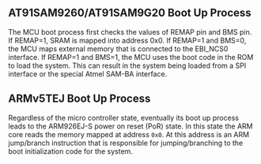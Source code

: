 ## AT91SAM9260/AT91SAM9G20 Boot Up Process

The MCU boot process first checks the values of REMAP pin and BMS pin. If REMAP=1, SRAM is mapped into address 0x0. If REMAP=1 and BMS=0, the MCU maps external memory that is connected to the EBI_NCS0 interface. If REMAP=1 and BMS=1, the MCU uses the boot code in the ROM to load the system. This can result in the system being loaded from a SPI interface or the special Atmel SAM-BA interface.

## ARMv5TEJ Boot Up Process

Regardless of the micro controller state, eventually its boot up process leads to the ARM926EJ-S power on reset (PoR) state. In this state the ARM core reads the memory mapped at address `0x0`. At this address is an ARM jump/branch instruction that is responsible for jumping/branching to the boot initialization code for the system.
